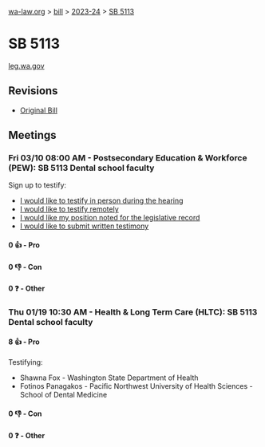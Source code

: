[wa-law.org](/) > [bill](/bill/) > [2023-24](/bill/2023-24/) > [SB 5113](/bill/2023-24/sb/5113/)

# SB 5113
[leg.wa.gov](https://app.leg.wa.gov/billsummary?BillNumber=5113&Year=2023&Initiative=false)

## Revisions
* [Original Bill](1/)

## Meetings
### Fri 03/10 08:00 AM - Postsecondary Education & Workforce (PEW): SB 5113 Dental school faculty
Sign up to testify:
* [I would like to testify in person during the hearing](https://app.leg.wa.gov/csi/Testifier/Add?chamber=House&mId=30904&aId=152812&caId=21864&tId=1)
* [I would like to testify remotely](https://app.leg.wa.gov/csi/Testifier/Add?chamber=House&mId=30904&aId=152812&caId=21864&tId=2)
* [I would like my position noted for the legislative record](https://app.leg.wa.gov/csi/Testifier/Add?chamber=House&mId=30904&aId=152812&caId=21864&tId=3)
* [I would like to submit written testimony](https://app.leg.wa.gov/csi/Testifier/Add?chamber=House&mId=30904&aId=152812&caId=21864&tId=4)

#### 0 👍 - Pro

#### 0 👎 - Con

#### 0 ❓ - Other

### Thu 01/19 10:30 AM - Health & Long Term Care (HLTC): SB 5113 Dental school faculty
#### 8 👍 - Pro
Testifying:
* Shawna Fox - Washington State Department of Health
* Fotinos Panagakos - Pacific Northwest University of Health Sciences - School of Dental Medicine

#### 0 👎 - Con

#### 0 ❓ - Other
